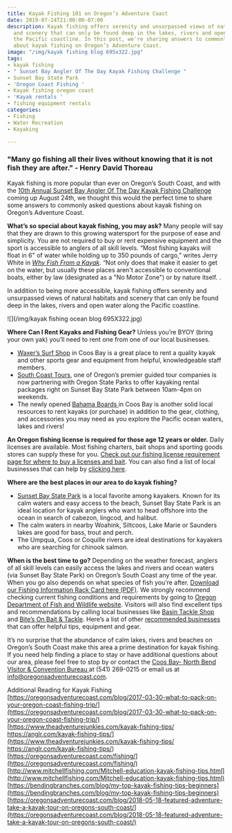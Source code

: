 ```yaml
---
title: Kayak Fishing 101 on Oregon’s Adventure Coast
date: 2019-07-24T21:00:00-07:00
description: Kayak fishing offers serenity and unsurpassed views of natural habitats
  and scenery that can only be found deep in the lakes, rivers and open water along
  the Pacific coastline. In this post, we're sharing answers to commonly asked questions
  about kayak fishing on Oregon’s Adventure Coast.
image: "/img/kayak fishing blog 695x322.jpg"
tags:
- kayak fishing
- " Sunset Bay Angler Of The Day Kayak Fishing Challenge "
- Sunset Bay State Park
- 'Oregon Coast Fishing '
- Kayak fishing oregon coast
- 'Kayak rentals '
- fishing equipment rentals
categories:
- Fishing
- Water Recreation
- Kayaking

---
```

### "Many go fishing all their lives without knowing that it is not fish they are after." - Henry David Thoreau

Kayak fishing is more popular than ever on Oregon’s South Coast, and with the [10th Annual Sunset Bay Angler Of The Day Kayak Fishing Challenge](https://www.facebook.com/events/sunset-bay-state-park/10th-annual-sunset-bay-angler-of-the-day-kayak-fishing-challenge/1213726548778689/) coming up August 24th, we thought this would the perfect time to share some answers to commonly asked questions about kayak fishing on Oregon’s Adventure Coast.

**What’s so special about kayak fishing, you may ask?** Many people will say that they are drawn to this growing watersport for the purpose of ease and simplicity. You are not required to buy or rent expensive equipment and the sport is accessible to anglers of all skill levels. “Most fishing kayaks will float in 6" of water while holding up to 350 pounds of cargo,” writes Jerry White in [_Why Fish From a Kayak_](https://paddling.com/learn/why-fish-from-a-kayak/). “Not only does that make it easier to get on the water, but usually these places aren't accessible to conventional boats, either by law (designated as a "No Motor Zone") or by nature itself. .

In addition to being more accessible, kayak fishing offers serenity and unsurpassed views of natural habitats and scenery that can only be found deep in the lakes, rivers and open water along the Pacific coastline.

![](/img/kayak fishing ocean blog 695X322.jpg)

**Where Can I Rent Kayaks and Fishing Gear?**
Unless you’re BYOY (bring your own yak) you’ll need to rent one from one of our local businesses.

* [Waxer’s Surf Shop](http://www.surfwaxers.com/) in Coos Bay is a great place to rent a quality kayak and other sports gear and equipment from helpful, knowledgeable staff members.
* [South Coast Tours](https://www.southcoasttours.net/), one of Oregon’s premier guided tour companies is now partnering with Oregon State Parks to offer kayaking rental packages right on Sunset Bay State Park between 10am-4pm on weekends.
* The newly opened [Bahama Boards ](https://bahamastyles.com/coos-bay-shop/)in Coos Bay is another solid local resources to rent kayaks (or purchase) in addition to the gear, clothing, and accessories you may need as you explore the Pacific ocean waters, lakes and rivers!

**An Oregon fishing license is required for those age 12 years or older.** Daily licenses are available. Most fishing charters, bait shops and sporting goods stores can supply these for you. [Check out our fishing license requirement page for where to buy a licenses and bait](https://oregonsadventurecoast.com/fishing-license-requirements/). You can also find a list of local businesses that can help by [clicking here](https://oregonsadventurecoast.com/equipment-rent-and-buy/).

**Where are the best places in our area to do kayak fishing?**

* [Sunset Bay State Park](https://oregonstateparks.org/index.cfm?do=parkPage.dsp_parkPage&parkId=70) is a local favorite among kayakers. Known for its calm waters and easy access to the beach, Sunset Bay State Park is an ideal location for kayak anglers who want to head offshore into the ocean in search of cabezon, lingcod, and halibut.
* The calm waters in nearby Woahink, Siltcoos, Lake Marie or Saunders lakes are good for bass, trout and perch.
* The Umpqua, Coos or Coquille rivers are ideal destinations for kayakers who are searching for chinook salmon.

**When is the best time to go?** Depending on the weather forecast, anglers of all skill levels can easily access the lakes and rivers and ocean waters (via Sunset Bay State Park) on Oregon’s South Coast any time of the year. When you go also depends on what species of fish you’re after. [Download our Fishing Information Rack Card here (PDF)](https://oregonsadventurecoast.com/img/rackcard-fishing-03-18.pdf). We strongly recommend checking current fishing conditions and requirements by going to [Oregon Department of Fish and Wildlife website](https://myodfw.com/fishing). Visitors will also find excellent tips and recommendations by calling local businesses like [Basin Tackle Shop](https://www.facebook.com/basintacklecharleston/) and [Bite’s On Bait & Tackle](https://www.yelp.com/biz/bites-on-bait-and-tackle-coos-bay). Here’s a list of other [recommended businesses](https://oregonsadventurecoast.com/equipment-rent-and-buy/) that can offer helpful tips, equipment and gear.

It’s no surprise that the abundance of calm lakes, rivers and beaches on Oregon’s South Coast make this area a prime destination for kayak fishing. If you need help finding a place to stay or have additional questions about our area, please feel free to stop by or contact the [Coos Bay- North Bend VIsitor & Convention Bureau ](https://oregonsadventurecoast.com/)at (541) 269-0215 or email us at info@oregonsadventurecoast.com.

Additional Reading for Kayak Fishing  
[https://oregonsadventurecoast.com/blog/2017-03-30-what-to-pack-on-your-oregon-coast-fishing-trip/](https://oregonsadventurecoast.com/blog/2017-03-30-what-to-pack-on-your-oregon-coast-fishing-trip/)
[https://www.theadventurejunkies.com/kayak-fishing-tips/
https://anglr.com/kayak-fishing-tips/](https://www.theadventurejunkies.com/kayak-fishing-tips/ https://anglr.com/kayak-fishing-tips/)
[https://oregonsadventurecoast.com/fishing/](https://oregonsadventurecoast.com/fishing/)
[http://www.mitchellfishing.com/Mitchell-education-kayak-fishing-tips.html](http://www.mitchellfishing.com/Mitchell-education-kayak-fishing-tips.html)
[https://bendingbranches.com/blog/my-top-kayak-fishing-tips-beginners](https://bendingbranches.com/blog/my-top-kayak-fishing-tips-beginners)
[https://oregonsadventurecoast.com/blog/2018-05-18-featured-adventure-take-a-kayak-tour-on-oregons-south-coast/](https://oregonsadventurecoast.com/blog/2018-05-18-featured-adventure-take-a-kayak-tour-on-oregons-south-coast/)